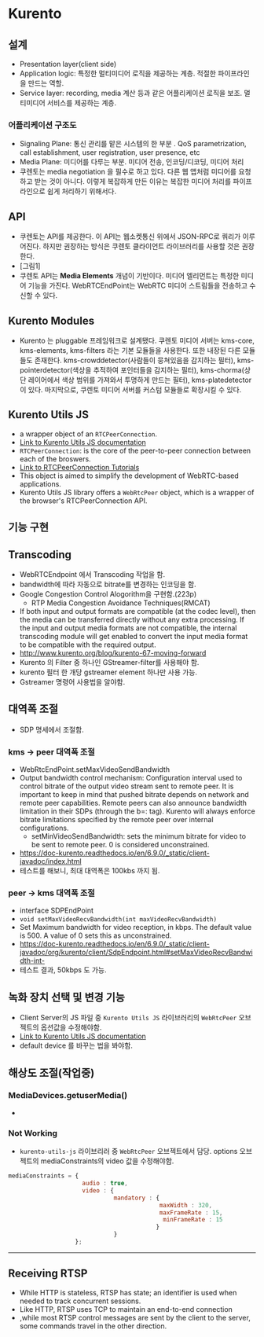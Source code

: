 # Kurento

## 설계
- Presentation layer(client side)
- Application logic: 특정한 멀티미디어 로직을 제공하는 계층. 적절한 파이프라인을 만드는 역할.
- Service layer: recording, media 계산 등과 같은 어플리케이션 로직을 보조. 멀티미디어 서비스를 제공하는 계층.

### 어플리케이션 구조도
- Signaling Plane: 통신 관리를 맡은 시스템의 한 부분 . QoS parametrization, call establishment, user registration, user presence, etc
- Media Plane: 미디어를 다루는 부분. 미디어 전송, 인코딩/디코딩, 미디어 처리
- 쿠렌토는 media negotiation 을 필수로 하고 있다. 다른 웹 앱처럼 미디어를 요청하고 받는 것이 아니다. 이렇게 복잡하게 만든 이유는 복잡한 미디어 처리를 파이프라인으로 쉽게 처리하기 위해서다.

## API
- 쿠렌토는 API를 제공한다. 이 API는 웹소켓통신 위에서 JSON-RPC로 쿼리가 이루어진다. 하지만 권장하는 방식은 쿠렌토 클라이언트 라이브러리를 사용할 것은 권장한다.
- [그림1]
- 쿠렌토 API는 **Media Elements** 개념이 기반이다. 미디어 엘리먼트는 특정한 미디어 기능을 가진다. WebRTCEndPoint는 WebRTC  미디어 스트림들을 전송하고 수신할 수 있다.

## Kurento Modules
- Kurento 는 pluggable 프레임워크로 설계됐다. 쿠렌토 미디어 서버는 kms-core, kms-elements, kms-filters 라는 기본 모듈들을 사용한다. 또한 내장된 다른 모듈들도 존재한다. kms-crowddetector(사람들이 뭉쳐있음을 감지하는 필터), kms-pointerdetector(색상을 추적하여 포인터들을 감지하는 필터), kms-chorma(상단 레이어에서 색상 범위를 가져와서 투명하게 만드는 필터), kms-platedetector 이 있다. 마지막으로, 쿠렌토 미디어 서버를 커스텀 모듈들로 확장시킬 수 있다.

## Kurento Utils JS
- a wrapper object of an `RTCPeerConnection`.
- [Link to Kurento Utils JS documentation](https://doc-kurento.readthedocs.io/en/stable/features/kurento_utils_js.html)
- `RTCPeerConnection`: is the core of the peer-to-peer connection between each of the broswers.
- [Link to RTCPeerConnection Tutorials](https://www.tutorialspoint.com/webrtc/webrtc_rtcpeerconnection_apis.htm)
- This object is aimed to simplify the development of WebRTC-based applications.
- Kurento Utils JS library offers a `WebRtcPeer` object, which is a wrapper of the browser's RTCPeerConnection API.

## 기능 구현

## Transcoding
- WebRTCEndpoint 에서 Transcoding 작업을 함.
- bandwidth에 따라 자동으로 bitrate를 변경하는 인코딩을 함.
- Google Congestion Control Alogorithm을 구현함.(223p)
    - RTP Media Congestion Avoidance Techniques(RMCAT)
- If both input and output formats are compatible (at the codec level), then the media can be transferred directly without any extra processing. If the input and output media formats are not compatible, the internal transcoding module will get enabled to convert the input media format to be compatible with the required output.
- http://www.kurento.org/blog/kurento-67-moving-forward
- Kurento 의 Filter 중 하나인 GStreamer-filter를 사용해야 함.
- kurento 필터 한 개당 gstreamer element 하나만 사용 가능.
- Gstreamer 명령어 사용법을 알야함.

## 대역폭 조절
- SDP 명세에서 조절함.
### kms -> peer 대역폭 조절
- WebRtcEndPoint.setMaxVideoSendBandwidth 
- Output bandwidth control mechanism: Configuration interval used to control bitrate of the output video stream sent to remote peer. It is important to keep in mind that pushed bitrate depends on network and remote peer capabilities. Remote peers can also announce bandwidth limitation in their SDPs (through the b=: tag). Kurento will always enforce bitrate limitations specified by the remote peer over internal configurations.
    - setMinVideoSendBandwidth: sets the minimum bitrate for video to be sent to remote peer. 0 is considered unconstrained.
- https://doc-kurento.readthedocs.io/en/6.9.0/_static/client-javadoc/index.html
- 테스트를 해보니, 최대 대역폭은 100kbs 까지 됨.

### peer -> kms 대역폭 조절
- interface SDPEndPoint
- `void setMaxVideoRecvBandwidth(int maxVideoRecvBandwidth)`
- Set Maximum bandwidth for video reception, in kbps. The default value is 500. A value of 0 sets this as unconstrained.
- https://doc-kurento.readthedocs.io/en/6.9.0/_static/client-javadoc/org/kurento/client/SdpEndpoint.html#setMaxVideoRecvBandwidth-int-
- 테스트 결과, 50kbps 도 가능.

## 녹화 장치 선택 및 변경 기능
- Client Server의 JS 파일 중 `Kurento Utils JS` 라이브러리의 `WebRtcPeer` 오브젝트의 옵션값을 수정해야함.
- [Link to Kurento Utils JS documentation](https://doc-kurento.readthedocs.io/en/stable/features/kurento_utils_js.html)
- default device 를 바꾸는 법을 봐야함.

## 해상도 조절(작업중)
### MediaDevices.getuserMedia()
- 

### Not Working
- `kurento-utils-js` 라이브리러 중 `WebRtcPeer` 오브젝트에서 담당. options 오브젝트의 mediaConstraints의 video 값을 수정해야함.
```Javascript
mediaConstraints = { 
                     audio : true, 
                     video : {  
                              mandatory : {  
                                           maxWidth : 320,  
                                           maxFrameRate : 15,  
                                            minFrameRate : 15 
                                          }  
                              }  
                   };
```

---

## Receiving RTSP 
- While HTTP is stateless, RTSP has state; an identifier is used when needed to track concurrent sessions.
- Like HTTP, RTSP uses TCP to maintain an end-to-end connection
- ,while most RTSP control messages are sent by the client to the server, some commands travel in the other direction.